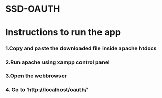 # SSD-OAUTH

# Instructions to run the app

### 1.Copy and paste the downloaded file inside apache htdocs
### 2.Run apache using xampp control panel
### 3.Open the webbrowser
### 4. Go to 'http://localhost/oauth/'
